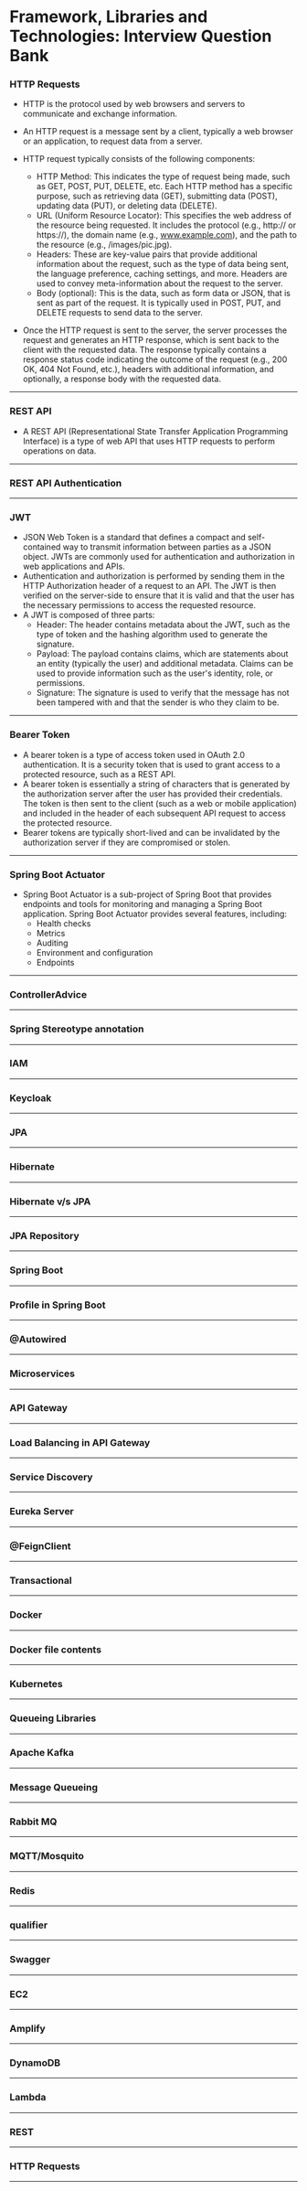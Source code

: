 # **Framework, Libraries and Technologies: Interview Question Bank**

### **HTTP Requests**

- HTTP is the protocol used by web browsers and servers to communicate and exchange information.
- An HTTP request is a message sent by a client, typically a web browser or an application, to request data from a server.
- HTTP request typically consists of the following components:

  - HTTP Method: This indicates the type of request being made, such as GET, POST, PUT, DELETE, etc. Each HTTP method has a specific purpose, such as retrieving data (GET), submitting data (POST), updating data (PUT), or deleting data (DELETE).
  - URL (Uniform Resource Locator): This specifies the web address of the resource being requested. It includes the protocol (e.g., http:// or https://), the domain name (e.g., www.example.com), and the path to the resource (e.g., /images/pic.jpg).
  - Headers: These are key-value pairs that provide additional information about the request, such as the type of data being sent, the language preference, caching settings, and more. Headers are used to convey meta-information about the request to the server.
  - Body (optional): This is the data, such as form data or JSON, that is sent as part of the request. It is typically used in POST, PUT, and DELETE requests to send data to the server.

- Once the HTTP request is sent to the server, the server processes the request and generates an HTTP response, which is sent back to the client with the requested data. The response typically contains a response status code indicating the outcome of the request (e.g., 200 OK, 404 Not Found, etc.), headers with additional information, and optionally, a response body with the requested data.

---

### **REST API**

- A REST API (Representational State Transfer Application Programming Interface) is a type of web API that uses HTTP requests to perform operations on data.
---

### **REST API Authentication**

---

### **JWT**
 - JSON Web Token is a standard that defines a compact and self-contained way to transmit information between parties as a JSON object. JWTs are commonly used for authentication and authorization in web applications and APIs.
 - Authentication and authorization is performed by sending them in the HTTP Authorization header of a request to an API. The JWT is then verified on the server-side to ensure that it is valid and that the user has the necessary permissions to access the requested resource.
 - A JWT is composed of three parts: 
   - Header: The header contains metadata about the JWT, such as the type of token and the hashing algorithm used to generate the signature. 
   - Payload: The payload contains claims, which are statements about an entity (typically the user) and additional metadata. Claims can be used to provide information such as the user's identity, role, or permissions.
   - Signature: The signature is used to verify that the message has not been tampered with and that the sender is who they claim to be.
---

### **Bearer Token**

- A bearer token is a type of access token used in OAuth 2.0 authentication. It is a security token that is used to grant access to a protected resource, such as a REST API.
- A bearer token is essentially a string of characters that is generated by the authorization server after the user has provided their credentials. The token is then sent to the client (such as a web or mobile application) and included in the header of each subsequent API request to access the protected resource.
- Bearer tokens are typically short-lived and can be invalidated by the authorization server if they are compromised or stolen.
---

### **Spring Boot Actuator**
 - Spring Boot Actuator is a sub-project of Spring Boot that provides endpoints and tools for monitoring and managing a Spring Boot application. Spring Boot Actuator provides several features, including:
   - Health checks
   - Metrics
   - Auditing
   - Environment and configuration
   - Endpoints
  
---

### **ControllerAdvice**

---

### **Spring Stereotype annotation**
---

### **IAM**
---

### **Keycloak**

---

### **JPA**

---

### **Hibernate**

---

### **Hibernate v/s JPA**

---

### **JPA Repository**

---

### **Spring Boot**

---

### **Profile in Spring Boot**

---

### **@Autowired**

---

### **Microservices**

---

### **API Gateway**

---

### **Load Balancing in API Gateway**

---

### **Service Discovery**

---

### **Eureka Server**

---

### **@FeignClient**

---

### **Transactional**

---

### **Docker**

---

### **Docker file contents**

---

### **Kubernetes**

---

### **Queueing Libraries**

---

### **Apache Kafka**

---

### **Message Queueing**

---

### **Rabbit MQ**

---

### **MQTT/Mosquito**

---

### **Redis**

---

### **qualifier**

---

### **Swagger**

---

### **EC2**

---

### **Amplify**

---

### **DynamoDB**

---

### **Lambda**

---

### **REST**

---

### **HTTP Requests**

---
